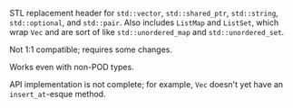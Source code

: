 STL replacement header for `std::vector`, `std::shared_ptr`, `std::string`, `std::optional`, and `std::pair`. Also includes `ListMap` and `ListSet`, which wrap `Vec` and are sort of like `std::unordered_map` and `std::unordered_set`.

Not 1:1 compatible; requires some changes.

Works even with non-POD types.

API implementation is not complete; for example, `Vec` doesn't yet have an `insert_at`-esque method.
